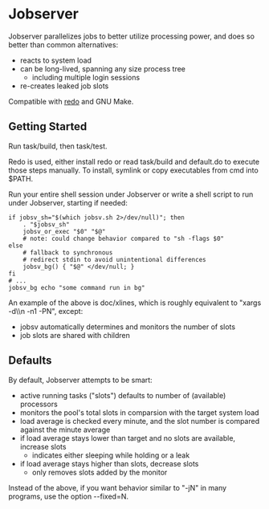 Jobserver
====

Jobserver parallelizes jobs to better utilize processing power, and does so better than common alternatives:

* reacts to system load
* can be long-lived, spanning any size process tree
    * including multiple login sessions
* re-creates leaked job slots

Compatible with [redo](https://redo.rtfd.io/) and GNU Make.


Getting Started
----

Run task/build, then task/test.

Redo is used, either install redo or read task/build and default.do to execute those steps manually.  To install, symlink or copy executables from cmd into \$PATH.

Run your entire shell session under Jobserver or write a shell script to run under Jobserver, starting if needed:

    if jobsv_sh="$(which jobsv.sh 2>/dev/null)"; then
        . "$jobsv_sh"
        jobsv_or_exec "$0" "$@"
        # note: could change behavior compared to "sh -flags $0"
    else
        # fallback to synchronous
        # redirect stdin to avoid unintentional differences
        jobsv_bg() { "$@" </dev/null; }
    fi
    # ...
    jobsv_bg echo "some command run in bg"

An example of the above is doc/xlines, which is roughly equivalent to "xargs -d\\\\n -n1 -PN", except:

* jobsv automatically determines and monitors the number of slots
* job slots are shared with children


Defaults
----

By default, Jobserver attempts to be smart:

* active running tasks ("slots") defaults to number of (available) processors
* monitors the pool's total slots in comparsion with the target system load
* load average is checked every minute, and the slot number is compared against the minute average
* if load average stays lower than target and no slots are available, increase slots
    * indicates either sleeping while holding or a leak
* if load average stays higher than slots, decrease slots
    * only removes slots added by the monitor

Instead of the above, if you want behavior similar to "-jN" in many programs, use the option --fixed=N.
